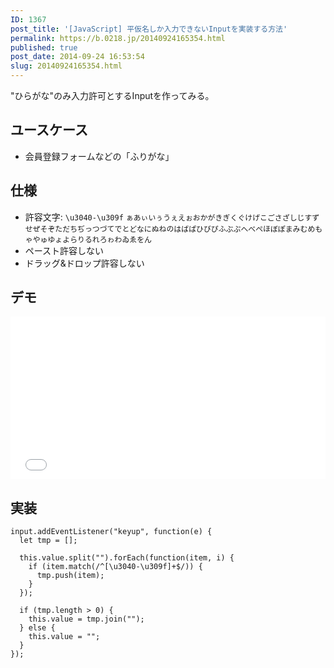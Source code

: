 ```yaml
---
ID: 1367
post_title: '[JavaScript] 平仮名しか入力できないInputを実装する方法'
permalink: https://b.0218.jp/20140924165354.html
published: true
post_date: 2014-09-24 16:53:54
slug: 20140924165354.html
---
```

"ひらがな"のみ入力許可とするInputを作ってみる。

<!--more-->

<h2>ユースケース</h2>

<ul>
<li>会員登録フォームなどの「ふりがな」</li>
</ul>

<h2>仕様</h2>

<ul>
<li>許容文字: <code>\u3040-\u309f</code>
<code>ぁあぃいぅうぇえぉおかがきぎくぐけげこごさざしじすずせぜそぞただちぢっつづてでとどなにぬねのはばぱひびぴふぶぷへべぺほぼぽまみむめもゃやゅゆょよらりるれろゎわゐゑをん</code></li>
<li>ペースト許容しない</li>
<li>ドラッグ&amp;ドロップ許容しない</li>
</ul>

<h2>デモ</h2>

<iframe height='260' scrolling='no' title='Input that only accepts Hiragana' src='//codepen.io/hiro0218/embed/ZMQmYp/?height=265&theme-id=light&default-tab=result&embed-version=2' frameborder='no' allowtransparency='true' allowfullscreen='true' style='width: 100%;'>See the Pen <a href='https://codepen.io/hiro0218/pen/ZMQmYp/'>Input that only accepts Hiragana</a> by hiro (<a href='https://codepen.io/hiro0218'>@hiro0218</a>) on <a href='https://codepen.io'>CodePen</a>.
</iframe>

<h2>実装</h2>

<pre><code class="language-javascript">input.addEventListener("keyup", function(e) {
  let tmp = [];

  this.value.split("").forEach(function(item, i) {    
    if (item.match(/^[\u3040-\u309f]+$/)) {
      tmp.push(item);
    }
  });

  if (tmp.length &gt; 0) {
    this.value = tmp.join("");
  } else {
    this.value = "";
  }
});
</code></pre>